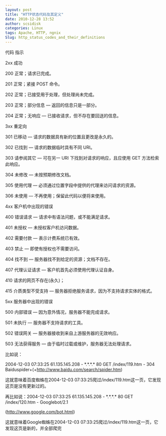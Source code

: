 ```yaml
---
layout: post
title: "HTTP状态代码及其定义"
date: 2010-12-28 13:52
author: scsidisk
categories: Linux
tags: Apache, HTTP, ngnix
Slug: http_status_codes_and_their_definitions
---
```


代码 指示

2xx 成功

200 正常；请求已完成。

201 正常；紧接 POST 命令。

202 正常；已接受用于处理，但处理尚未完成。

203 正常；部分信息 — 返回的信息只是一部分。

204 正常；无响应 — 已接收请求，但不存在要回送的信息。

3xx 重定向

301 已移动 — 请求的数据具有新的位置且更改是永久的。

302 已找到 — 请求的数据临时具有不同 URI。

303 请参阅其它 — 可在另一 URI 下找到对请求的响应，且应使用 GET
方法检索此响应。

304 未修改 — 未按预期修改文档。

305 使用代理 — 必须通过位置字段中提供的代理来访问请求的资源。

306 未使用 — 不再使用；保留此代码以便将来使用。

4xx 客户机中出现的错误

400 错误请求 — 请求中有语法问题，或不能满足请求。

401 未授权 — 未授权客户机访问数据。

402 需要付款 — 表示计费系统已有效。

403 禁止 — 即使有授权也不需要访问。

404 找不到 — 服务器找不到给定的资源；文档不存在。

407 代理认证请求 — 客户机首先必须使用代理认证自身。

410 请求的网页不存在(永久)；

415 介质类型不受支持 — 服务器拒绝服务请求，因为不支持请求实体的格式。

5xx 服务器中出现的错误

500 内部错误 — 因为意外情况，服务器不能完成请求。

501 未执行 — 服务器不支持请求的工具。

502 错误网关 — 服务器接收到来自上游服务器的无效响应。

503 无法获得服务 — 由于临时过载或维护，服务器无法处理请求。

比如说：

2004-12-03 07:33:25 61.135.145.208 - \*.\*.\*.\* 80 GET /index/119.htm -
304 Baiduspider+(+http://www.baidu.com/search/spider.htm)

这就意味着百度蜘蛛在2004-12-03
07:33:25爬过/index/119.htm这一页，它发现这页是没有更新过的。

再比如说：2004-12-03 07:33:25 61.135.145.208 - \*.\*.\*.\* 80 GET
/index/120.htm - Googlebot/2.1

(http://www.google.com/bot.html)

这就意味着Google蜘蛛在2004-12-03
07:33:25爬过/index/119.htm这一页，它发现这页是新的，并全部爬完

<div class="posttagsblock">
</div>

